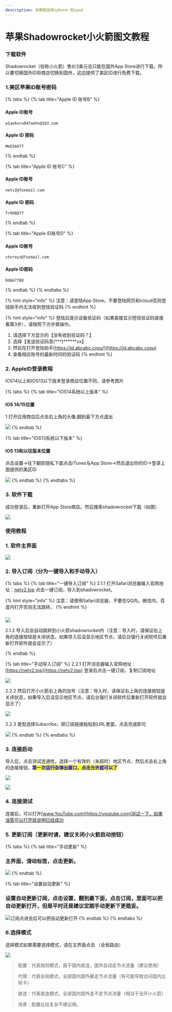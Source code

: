 ```yaml
---
description: 本教程适用iphone 和ipad
---
```


# 苹果Shadowrocket小火箭图文教程

### 下载软件

Shadowrocket（俗称小火箭）售价3美元且只能在国外App Store进行下载，所以要切换国外ID将商店切换到国外，这边提供了美区ID进行免费下载。

### 1.美区苹果ID账号密码

{% tabs %}
{% tab title="Apple ID 账号B" %}
#### Apple ID账号

```
w1aeknru047aehn@163.com
```

#### Apple ID 密码

```
Mm556677
```
{% endtab %}

{% tab title="Apple ID 账号C" %}
#### Apple ID账号

```
netv2@foxmail.com
```

#### Apple ID 密码

```
Tr998877
```
{% endtab %}

{% tab title="Apple ID账号D" %}
#### Apple ID账号

```
storeyz@foxmail.com
```

#### Apple ID密码

```
Dd667788
```
{% endtab %}
{% endtabs %}

{% hint style="info" %}
注意：请登陆App Store，不要登陆网页和icloud否则登陆助手内无法收到登陆验证码
{% endhint %}

{% hint style="info" %}
登陆后提示设备验证码（如果直接显示短信验证码直接看第3步），请按照下方步骤操作。

1. 请选择下方显示的【没有收到验证码？】
2. 选择【发送验证码至(\*\*\*)\*\*\*\*\*\*xx】
3. 然后在打开登陆助手[https://id.abcabc.cyou/](https://id.abcabc.cyou)
4. 查看相应账号的最新时间的验证码
{% endhint %}

### 2. AppleID登录教程

IOS14以上和IOS13以下版本登录商店位置不同，请参考图片

{% tabs %}
{% tab title="IOS14系统以上版本" %}
#### **IOS 14/15**位置

1.打开应用商店后点击右上角的头像,翻到最下方点退出

![](../.gitbook/assets/33.gif)
{% endtab %}

{% tab title="IOS13系统以下版本" %}
#### IOS 13和以往版本位置

点击设置→往下翻到隐私下面点击iTunes与App Store→然后退出你的ID→登录上面提供的美区ID

![](../.gitbook/assets/img\_2504.png)
{% endtab %}
{% endtabs %}

### 3. 软件下载

成功登录后，重新打开App Store商店。然后搜索shadowrocket下载（如图）

![](../.gitbook/assets/Xnip2021-02-28\_13-33-09.png)

### 使用教程

### 1. 软件主界面

![](../.gitbook/assets/IMG\_0F27BE3A6C35-1.jpeg)

### 2. 导入订阅（分为一键导入和手动导入）

{% tabs %}
{% tab title="一键导入订阅" %}
2.1.1 打开Safari浏览器输入官网地址：[netv2.top](https://netv2.top) 点击一键订阅，导入到shadowrocket。

{% hint style="info" %}
注意：请使用Safari浏览器，不要在QQ内，微信内，百度内打开否则无法跳转，
{% endhint %}

###

![](../.gitbook/assets/4a207c697cc7134827cdeba54ad6c0a7.gif)

2.1.2 导入后会自动跳转到小火箭shadowrocket内（注意：导入时，请保证右上角的连接按钮是关闭状态，如果导入后没显示地区节点，请后台强行关闭软件后重新打开软件就会显示了）


{% endtab %}

{% tab title="手动导入订阅" %}
2.2.1 打开浏览器输入官网地址：[https://netv2.top](https://netv2.top) 登录后点击一键订阅，复制订阅地址

![](../.gitbook/assets/IMG\_39616078E7CE-1.jpeg)

2.2.2 然后打开小火箭右上角的加号（注意：导入时，请保证右上角的连接按钮是关闭状态，如果导入后没显示地区节点，请后台强行关闭软件后重新打开软件就会显示了）

![](../.gitbook/assets/IMG\_E4329D7D2A52-1.jpeg)

2.2.3 类型选择Subscribe，把订阅链接粘贴到URL里面，点击完成即可

![](../.gitbook/assets/IMG\_C8C6A9F9CC87-1.jpeg)
{% endtab %}
{% endtabs %}

### 3. 连接启动

导入后，点击测试连通性，选择一个有效的（未超时）地区节点，然后点击右上角的连接按钮，<mark style="color:blue;">**第一次运行会弹出窗口，点击允许就可以了**</mark>

![](../.gitbook/assets/photo\_2021-11-09\_16-45-57.jpg)

![](../.gitbook/assets/dmPR4x.jpg)

### 4. 连接测试

连接后，可以打开[www.YouTube.com](https://youtube.com)测试一下，如果油管可以打开就说明已经成功

### 5. 更新订阅（更新时请，建议关闭小火箭启动按钮）

{% tabs %}
{% tab title="手动更新" %}
### 主界面，滑动标签，点击更新。

![](../.gitbook/assets/ded695f75dedf55561e32d73c919e3a4.gif)
{% endtab %}

{% tab title="设置自动更新" %}
### &#x20;设置自动更新订阅，点击设置，翻到最下面，点击订阅，里面可以把自动更新打开，但是平时还是建议定期手动更新下更稳妥。

![订阅点进去后可以把自动更新打开](../.gitbook/assets/xnip2021-02-28\_15-27-46.png)
{% endtab %}
{% endtabs %}

### 6.选择模式

选择模式如果需要选择模式，请在主界面点击 （全局路由）

![](../.gitbook/assets/ce53bd941b125612b7e79f0989a7ada.jpg)

> 配置：代表规则模式，属于国内直连，国外自动走节点流量（建议使用）
>
> 代理：代表全局模式，全部国内国外都走节点流量（有可能导致访问国内比较卡）
>
> 直连：代表直连模式，全部国内国外走不走节点流量（相当于没开小火箭）
>
> 场景：配置比较复杂不建议用。
